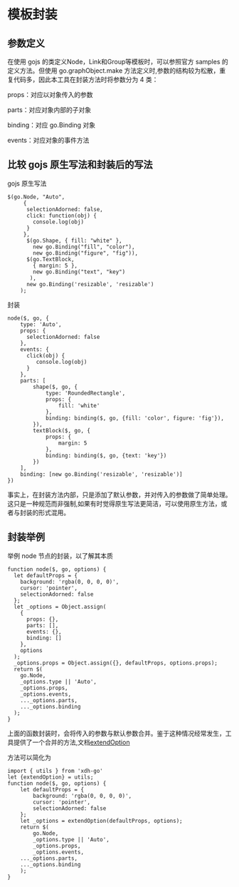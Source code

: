 # 模板封装

## 参数定义

在使用 gojs 的类定义Node，Link和Group等模板时，可以参照官方 samples 的定义方法。但使用 go.graphObject.make 方法定义时,参数的结构较为松散，重复代码多，因此本工具在封装方法时将参数分为 4 类：

props：对应以对象传入的参数

parts：对应对象内部的子对象

binding：对应 go.Binding 对象

events：对应对象的事件方法

## 比较 gojs 原生写法和封装后的写法

gojs 原生写法

```
$(go.Node, "Auto",
     {
      selectionAdorned: false,
      click: function(obj) {
        console.log(obj)
      }
     },
      $(go.Shape, { fill: "white" },
        new go.Binding("fill", "color"),
        new go.Binding("figure", "fig")),
      $(go.TextBlock,
        { margin: 5 },
        new go.Binding("text", "key")
       ),
      new go.Binding('resizable', 'resizable')
    );
```

封装

```
node($, go, {
    type: 'Auto',
    props: {
      selectionAdorned: false
    },
    events: {
      click(obj) {
         console.log(obj)
      }
    },
    parts: [
        shape($, go, {
            type: 'RoundedRectangle',
            props: {
                fill: 'white'
            },
            binding: binding($, go, {fill: 'color', figure: 'fig'}),
        }),
        textBlock($, go, {
            props: {
                margin: 5
            },
            binding: binding($, go, {text: 'key'})
        })
    ],
    binding: [new go.Binding('resizable', 'resizable')]
})
```

事实上，在封装方法内部，只是添加了默认参数，并对传入的参数做了简单处理。这只是一种规范而非强制,如果有时觉得原生写法更简洁，可以使用原生方法，或者与封装的形式混用。

## 封装举例

举例 node 节点的封装，以了解其本质

```
function node($, go, options) {
  let defaultProps = {
    background: 'rgba(0, 0, 0, 0)',
    cursor: 'pointer',
    selectionAdorned: false
  };
  let _options = Object.assign(
    {
      props: {},
      parts: [],
      events: {},
      binding: []
    },
    options
  );
  _options.props = Object.assign({}, defaultProps, options.props);
  return $(
    go.Node,
    _options.type || 'Auto',
    _options.props,
    _options.events,
    ..._options.parts,
    ..._options.binding
  );
}
```

上面的函数封装时，会将传入的参数与默认参数合并。鉴于这种情况经常发生，工具提供了一个合并的方法,文档[extendOption](/api.html?url=/xdh-go/doc/utils_node-parts_util_fun.js.html)

方法可以简化为

```
import { utils } from 'xdh-go'
let {extendOption} = utils;
function node($, go, options) {
    let defaultProps = {
        background: 'rgba(0, 0, 0, 0)',
        cursor: 'pointer',
        selectionAdorned: false
    };
    let _options = extendOption(defaultProps, options);
    return $(
        go.Node,
        _options.type || 'Auto',
        _options.props,
        _options.events,
    ..._options.parts,
    ..._options.binding
    );
}
```
